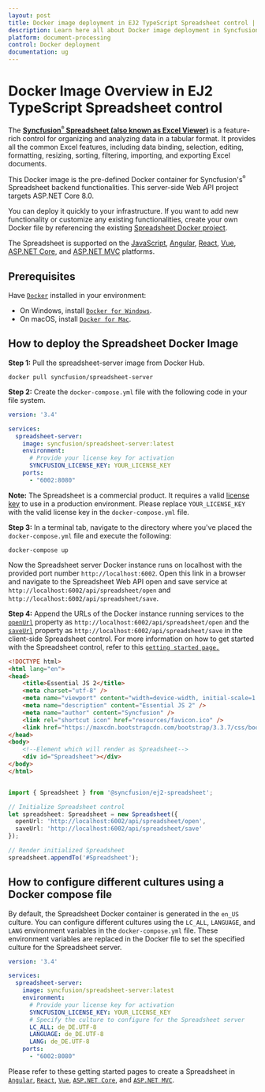 ```yaml
---
layout: post
title: Docker image deployment in EJ2 TypeScript Spreadsheet control | Syncfusion
description: Learn here all about Docker image deployment in Syncfusion EJ2 TypeScript Spreadsheet control of Syncfusion Essential JS 2 and more.
platform: document-processing
control: Docker deployment 
documentation: ug
---
```


# Docker Image Overview in EJ2 TypeScript Spreadsheet control

The [**Syncfusion<sup style="font-size:70%">&reg;</sup> Spreadsheet (also known as Excel Viewer)**](https://www.syncfusion.com/spreadsheet-editor-sdk/javascript-spreadsheet-editor) is a feature-rich control for organizing and analyzing data in a tabular format. It provides all the common Excel features, including data binding, selection, editing, formatting, resizing, sorting, filtering, importing, and exporting Excel documents.

This Docker image is the pre-defined Docker container for Syncfusion's<sup style="font-size:70%">&reg;</sup> Spreadsheet backend functionalities. This server-side Web API project targets ASP.NET Core 8.0.

You can deploy it quickly to your infrastructure. If you want to add new functionality or customize any existing functionalities, create your own Docker file by referencing the existing [Spreadsheet Docker project](https://github.com/SyncfusionExamples/Spreadsheet-Server-Docker).

The Spreadsheet is supported on the [JavaScript](https://www.syncfusion.com/javascript-ui-controls), [Angular](https://www.syncfusion.com/angular-ui-components), [React](https://www.syncfusion.com/react-ui-components), [Vue](https://www.syncfusion.com/vue-ui-components), [ASP.NET Core](https://www.syncfusion.com/aspnet-core-ui-controls), and [ASP.NET MVC](https://www.syncfusion.com/aspnet-mvc-ui-controls) platforms.

## Prerequisites

Have [`Docker`](https://www.docker.com/products/container-runtime#/download) installed in your environment:

* On Windows, install [`Docker for Windows`](https://hub.docker.com/editions/community/docker-ce-desktop-windows).
* On macOS, install [`Docker for Mac`](https://docs.docker.com/desktop/install/mac-install/).

## How to deploy the Spreadsheet Docker Image

**Step 1:** Pull the spreadsheet-server image from Docker Hub.

```console
docker pull syncfusion/spreadsheet-server
```

**Step 2:** Create the `docker-compose.yml` file with the following code in your file system.

```yaml
version: '3.4' 

services:
  spreadsheet-server:
    image: syncfusion/spreadsheet-server:latest
    environment:
      # Provide your license key for activation
      SYNCFUSION_LICENSE_KEY: YOUR_LICENSE_KEY
    ports:
      - "6002:8080"
```

**Note:** The Spreadsheet is a commercial product. It requires a valid [license key](https://help.syncfusion.com/common/essential-studio/licensing/licensing-faq/where-can-i-get-a-license-key) to use in a production environment. Please replace `YOUR_LICENSE_KEY` with the valid license key in the `docker-compose.yml` file.

**Step 3:** In a terminal tab, navigate to the directory where you've placed the `docker-compose.yml` file and execute the following:

```console
docker-compose up
```

Now the Spreadsheet server Docker instance runs on localhost with the provided port number `http://localhost:6002`. Open this link in a browser and navigate to the Spreadsheet Web API open and save service at `http://localhost:6002/api/spreadsheet/open` and `http://localhost:6002/api/spreadsheet/save`.

**Step 4:** Append the URLs of the Docker instance running services to the [`openUrl`](https://helpej2.syncfusion.com/javascript/documentation/api/spreadsheet/#openurl) property as `http://localhost:6002/api/spreadsheet/open` and the [`saveUrl`](https://helpej2.syncfusion.com/javascript/documentation/api/spreadsheet/#saveurl) property as `http://localhost:6002/api/spreadsheet/save` in the client-side Spreadsheet control. For more information on how to get started with the Spreadsheet control, refer to this [`getting started page.`](https://help.syncfusion.com/document-processing/excel/spreadsheet/javascript-es5/getting-started)

```html
<!DOCTYPE html>
<html lang="en">
<head>
    <title>Essential JS 2</title>
    <meta charset="utf-8" />
    <meta name="viewport" content="width=device-width, initial-scale=1.0, user-scalable=no" />
    <meta name="description" content="Essential JS 2" />
    <meta name="author" content="Syncfusion" />
    <link rel="shortcut icon" href="resources/favicon.ico" />
    <link href="https://maxcdn.bootstrapcdn.com/bootstrap/3.3.7/css/bootstrap.min.css" rel="stylesheet" />
</head>
<body>
    <!--Element which will render as Spreadsheet-->
    <div id="Spreadsheet"></div>
</body>
</html>
```

```ts

import { Spreadsheet } from '@syncfusion/ej2-spreadsheet';

// Initialize Spreadsheet control
let spreadsheet: Spreadsheet = new Spreadsheet({
  openUrl: 'http://localhost:6002/api/spreadsheet/open',
  saveUrl: 'http://localhost:6002/api/spreadsheet/save'
});

// Render initialized Spreadsheet
spreadsheet.appendTo('#Spreadsheet');

```

## How to configure different cultures using a Docker compose file

By default, the Spreadsheet Docker container is generated in the `en_US` culture. You can configure different cultures using the `LC_ALL`, `LANGUAGE`, and `LANG` environment variables in the `docker-compose.yml` file. These environment variables are replaced in the Docker file to set the specified culture for the Spreadsheet server.

```yaml
version: '3.4' 

services:
  spreadsheet-server:
    image: syncfusion/spreadsheet-server:latest
    environment:
      # Provide your license key for activation
      SYNCFUSION_LICENSE_KEY: YOUR_LICENSE_KEY
      # Specify the culture to configure for the Spreadsheet server
      LC_ALL: de_DE.UTF-8
      LANGUAGE: de_DE.UTF-8
      LANG: de_DE.UTF-8
    ports:
      - "6002:8080"
```

Please refer to these getting started pages to create a Spreadsheet in [`Angular`](https://help.syncfusion.com/document-processing/excel/spreadsheet/angular/getting-started), [`React`](https://help.syncfusion.com/document-processing/excel/spreadsheet/react/getting-started), [`Vue`](https://help.syncfusion.com/document-processing/excel/spreadsheet/vue/getting-started), [`ASP.NET Core`](https://help.syncfusion.com/document-processing/excel/spreadsheet/asp-net-core/getting-started-core), and [`ASP.NET MVC`](https://help.syncfusion.com/document-processing/excel/spreadsheet/asp-net-mvc/getting-started-mvc).